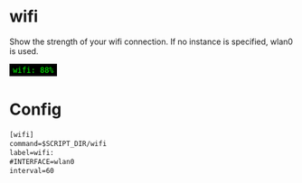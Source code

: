 # wifi

Show the strength of your wifi connection.
If no instance is specified, wlan0 is used.

![](wifi.png)

# Config

```
[wifi]
command=$SCRIPT_DIR/wifi
label=wifi:
#INTERFACE=wlan0
interval=60
```
